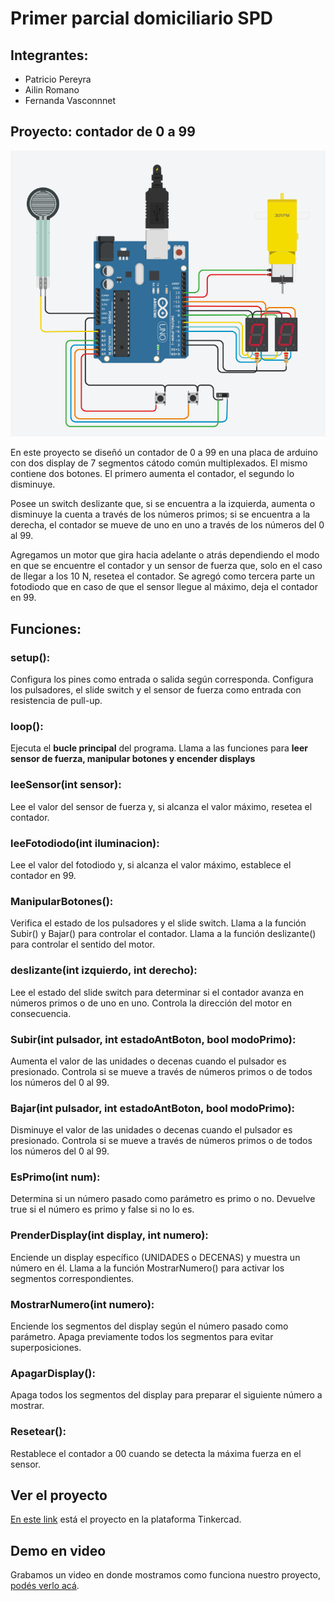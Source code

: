 # Primer parcial domiciliario SPD

## Integrantes: 
- Patricio Pereyra
- Ailin Romano
- Fernanda Vasconnnet

## Proyecto: contador de 0 a 99
![img tinkercad](./img/contador_primos.png)

En este proyecto se diseñó un contador de 0 a 99 en una placa de arduino con dos display de 7 segmentos cátodo común multiplexados. El mismo contiene dos botones. El primero aumenta el contador, el segundo lo disminuye. 

Posee un switch deslizante que, si se encuentra a la izquierda, aumenta o disminuye la cuenta a través de los números primos; si se encuentra a la derecha, el contador se mueve de uno en uno a través de los números del 0 al 99. 


Agregamos un motor que gira hacia adelante o atrás dependiendo el modo en que se encuentre el contador y un sensor de fuerza que, solo en el caso de llegar a los 10 N, resetea el contador. 
Se agregó como tercera parte un fotodiodo que en caso de que el sensor llegue al máximo, deja el contador en 99.

## Funciones:

### setup():
Configura los pines como entrada o salida según corresponda.
Configura los pulsadores, el slide switch y el sensor de fuerza como entrada con resistencia de pull-up.

### loop():
Ejecuta el **bucle principal** del programa.
Llama a las funciones para **leer sensor de fuerza, manipular botones y encender displays**

### leeSensor(int sensor):
Lee el valor del sensor de fuerza y, si alcanza el valor máximo, resetea el contador.

### leeFotodiodo(int iluminacion):
Lee el valor del fotodiodo y, si alcanza el valor máximo, establece el contador en 99.

### ManipularBotones():
Verifica el estado de los pulsadores y el slide switch.
Llama a la función Subir() y Bajar() para controlar el contador.
Llama a la función deslizante() para controlar el sentido del motor.

### deslizante(int izquierdo, int derecho):
Lee el estado del slide switch para determinar si el contador avanza en números primos o de uno en uno.
Controla la dirección del motor en consecuencia.

### Subir(int pulsador, int estadoAntBoton, bool modoPrimo):
Aumenta el valor de las unidades o decenas cuando el pulsador es presionado.
Controla si se mueve a través de números primos o de todos los números del 0 al 99.

### Bajar(int pulsador, int estadoAntBoton, bool modoPrimo):
Disminuye el valor de las unidades o decenas cuando el pulsador es presionado.
Controla si se mueve a través de números primos o de todos los números del 0 al 99.

### EsPrimo(int num):
Determina si un número pasado como parámetro es primo o no.
Devuelve true si el número es primo y false si no lo es.

### PrenderDisplay(int display, int numero):
Enciende un display específico (UNIDADES o DECENAS) y muestra un número en él.
Llama a la función MostrarNumero() para activar los segmentos correspondientes.

### MostrarNumero(int numero):

Enciende los segmentos del display según el número pasado como parámetro.
Apaga previamente todos los segmentos para evitar superposiciones.

### ApagarDisplay():

Apaga todos los segmentos del display para preparar el siguiente número a mostrar.

### Resetear():

Restablece el contador a 00 cuando se detecta la máxima fuerza en el sensor.


## Ver el proyecto
[En este link](https://www.tinkercad.com/things/0jIUsnorCgD) está el proyecto en la plataforma Tinkercad.

## Demo en video
Grabamos un video en donde mostramos como funciona nuestro proyecto, [podés verlo acá](https://drive.google.com/file/d/10BdWdoWMyWS7gipp0D5-6EOVKSMFKBiT/view?usp=share_link).







